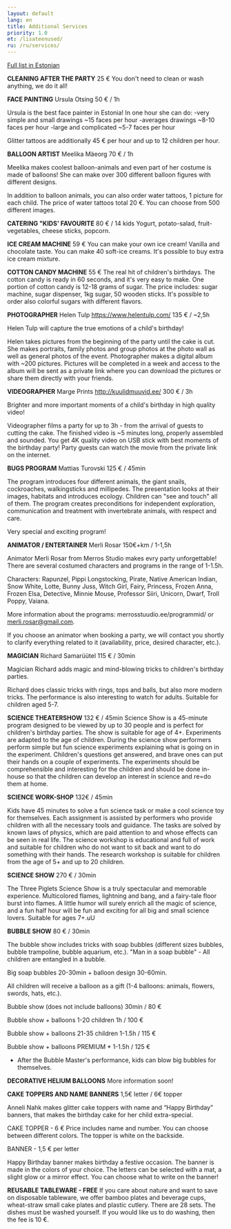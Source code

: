 ```yaml
---
layout: default
lang: en
title: Additional Services
priority: 1.0
et: /lisateenused/
ru: /ru/services/
---
```


<a href="/lisateenused/">Full list in Estonian</a>

**CLEANING AFTER THE PARTY**
25 €
You don't need to clean or wash anything, we do it all! 

**FACE PAINTING**
Ursula Otsing
50 € / 1h

Ursula is the best face painter in Estonia! 
In one hour she can do:
-very simple and small drawings ~15 faces per hour
-averages drawings ~8-10 faces per hour
-large and complicated ~5-7 faces per hour

Glitter tattoos are additionally 45 € per hour and up to 12 children per hour.

**BALLOON ARTIST**
Meelika Mäeorg
70 € / 1h

Meelika makes coolest balloon-animals and even part of her costume is made of balloons!
She can make over 300 different balloon figures with different designs.

In addition to balloon animals, you can also order water tattoos, 1 picture for each child. The price of water tattoos total 20 €. 
You can choose from 500 different images.

**CATERING "KIDS' FAVOURITE**
80 € / 14 kids
Yogurt, potato-salad, fruit-vegetables, cheese sticks, popcorn.

**ICE CREAM MACHINE**
59 €
You can make your own ice cream! Vanilla and chocolate taste. You can make 40 soft-ice creams. It's possible to buy extra ice cream mixture.

**COTTON CANDY MACHINE**
55 €
The real hit of children's birthdays. The cotton candy is ready in 60 seconds, and it's very easy to make. One portion of cotton candy is 12-18 grams of sugar. The price includes: sugar machine, sugar dispenser, 1kg sugar, 50 wooden sticks. It's possible to order also colorful sugars with different flavors.

**PHOTOGRAPHER**
Helen Tulp
https://www.helentulp.com/
135 € / ~2,5h

Helen Tulp will capture the true emotions of a child's birthday!

Helen takes pictures from the beginning of the party until the cake is cut. She makes portraits, family photos and group photos at the photo wall as well as general photos of the event. Photographer makes a digital album with ~200 pictures. Pictures will be completed in a week and access to the album will be sent as a private link where you can download the pictures or share them directly with your friends.

**VIDEOGRAPHER**
Marge Prints
http://kuulidmuuvid.ee/
300 € / 3h

Brighter and more important moments of a child's birthday in high quality video!

Videographer films a party for up to 3h - from the arrival of guests to cutting the cake. The finished video is ~5 minutes long, properly assembled and sounded. 
You get 4K quality video on USB stick with best moments of the birthday party! 
Party guests can watch the movie from the private link on the internet.


**BUGS PROGRAM**
Mattias Turovski
125 € / 45min

The program introduces four different animals, the giant snails, cockroaches, walkingsticks and millipedes. The presentation looks at their images, habitats and introduces ecology. Children can "see and touch" all of them. The program creates preconditions for independent exploration, communication and treatment with invertebrate animals, with respect and care.

Very special and exciting program!


**ANIMATOR / ENTERTAINER**
Merli Rosar 
150€+km / 1-1,5h

Animator Merli Rosar from Merros Studio makes evry party unforgettable! There are several costumed characters and programs in the range of 1-1.5h.

Characters: Rapunzel, Pippi Longstocking, Pirate, Native American Indian, Snow White, Lotte, Bunny Juss, Witch Girl, Fairy, Princess, Frozen Anna, Frozen Elsa, Detective, Minnie Mouse, Professor Siiri, Unicorn, Dwarf, Troll Poppy, Vaiana.

More information about the programs: merrosstuudio.ee/programmid/ or merli.rosar@gmail.com.

If you choose an animator when booking a party, we will contact you shortly to clarify everything related to it (availability, price, desired character, etc.).

**MAGICIAN**
Richard Samarüütel 
115 € / 30min

Magician Richard adds magic and mind-blowing tricks to children's birthday parties.

Richard does classic tricks with rings, tops and balls, but also more modern tricks. The performance is also interesting to watch for adults. Suitable for children aged 5-7.


**SCIENCE THEATERSHOW**
132 € / 45min
Science Show is a 45-minute program designed to be viewed by up to 30 people and is perfect for children's birthday parties.
The show is suitable for age of 4+. Experiments are adapted to the age of children. During the science show performers perform simple but fun science experiments explaining what is going on in the experiment. Children's questions get answered, and brave ones can put their hands on a couple of experiments. The experiments should be comprehensible and interesting for the children and should be done in-house so that the children can develop an interest in science and re=do them at home. 


**SCIENCE WORK-SHOP**
132€ / 45min

Kids have 45 minutes to solve a fun science task or make a cool science toy for themselves. Each assignment is assisted by performers who provide children with all the necessary tools and guidance. The tasks are solved by known laws of physics, which are paid attention to and whose effects can be seen in real life. The science workshop is educational and full of work and suitable for children who do not want to sit back and want to do something with their hands. The research workshop is suitable for children from the age of 5+ and up to 20 children.


**SCIENCE SHOW**
270 € / 30min

The Three Piglets Science Show is a truly spectacular and memorable experience. Multicolored flames, lightning and bang, and a fairy-tale floor burst into flames. A little humor will surely enrich all the magic of science, and a fun half hour will be fun and exciting for all big and small science lovers. Suitable for ages 7+.uU


**BUBBLE SHOW**
80 € / 30min

The bubble show includes tricks with soap bubbles (different sizes bubbles, bubble trampoline, bubble aquarium, etc.).
"Man in a soap bubble" - All children are entangled in a bubble.

Big soap bubbles 20-30min + balloon design 30-60min.

All children will receive a balloon as a gift (1-4 balloons: animals, flowers, swords, hats, etc.).

Bubble show (does not include balloons) 30min / 80 €

Bubble show + balloons 1-20 children 1h / 100 €

Bubble show + balloons 21-35 children 1-1.5h / 115 €

Bubble show + balloons PREMIUM * 1-1.5h / 125 €

* After the Bubble Master's performance, kids can blow big bubbles for themselves.

**DECORATIVE HELIUM BALLOONS**
More information soon!

**CAKE TOPPERS AND NAME BANNERS**
1,5€ letter / 6€ topper

Anneli Nahk makes glitter cake toppers with name and “Happy Birthday” banners, that makes the birthday cake for her child extra-special.

CAKE TOPPER - 6 €
Price includes name and number. You can choose between different colors. The topper is white on the backside. 

BANNER - 1,5 € per letter

Happy Birthday banner makes birthday a festive occasion. The banner is made in the colors of your choice. The letters can be selected with a mat, a slight glow or a mirror effect. You can choose what to write on the banner! 

**REUSABLE TABLEWARE - FREE**
If you care about nature and want to save on disposable tableware, we offer bamboo plates and beverage cups, wheat-straw small cake plates and plastic cutlery. There are 28 sets.
The dishes must be washed yourself. If you would like us to do washing, then the fee is 10 €.











